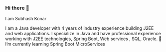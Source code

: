 ### Hi there 👋

<!--
**SubhashKonar/SubhashKonar** is a ✨ _special_ ✨ repository because its `README.md` (this file) appears on your GitHub profile.

Here are some ideas to get you started:

- 🔭 I’m currently working on ...
- 🌱 I’m currently learning ...
- 👯 I’m looking to collaborate on ...
- 🤔 I’m looking for help with ...
- 💬 Ask me about ...
- 📫 How to reach me: ...
- 😄 Pronouns: ...
- ⚡ Fun fact: ...
-->
I am Subhash Konar

I am a Java developer with 4 years of industry experience building J2EE and web applications.
I specialize in Java and have professional experience working with J2EE technologies, Spring Boot, Web services , SQL, Oracle.
🌱 I’m currently learning Spring Boot MicroServices

